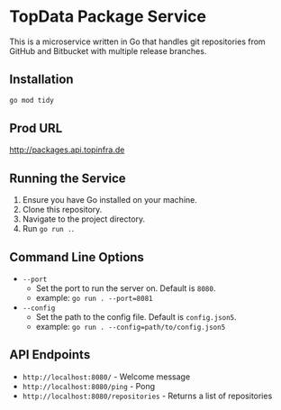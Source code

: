 # TopData Package Service

This is a microservice written in Go that handles git repositories from GitHub and Bitbucket with multiple release branches.

## Installation
```bash
go mod tidy
```

## Prod URL
http://packages.api.topinfra.de

## Running the Service

1. Ensure you have Go installed on your machine.
2. Clone this repository.
3. Navigate to the project directory.
4. Run `go run .`.


## Command Line Options

- `--port`
  - Set the port to run the server on. Default is `8080`.
  - example: `go run . --port=8081`
- `--config`
  - Set the path to the config file. Default is `config.json5`.
  - example: `go run . --config=path/to/config.json5`

  
## API Endpoints

- `http://localhost:8080/` - Welcome message
- `http://localhost:8080/ping` - Pong
- `http://localhost:8080/repositories` - Returns a list of repositories

